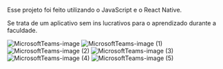 Esse projeto foi feito utilizando o JavaScript e o React Native.

Se trata de um aplicativo sem ins lucrativos para o aprendizado durante a faculdade.

![MicrosoftTeams-image](https://github.com/clarawox/ProjetoMobile/assets/113148777/6bbe4fe9-3be7-476f-b9e7-f84a81272273)
![MicrosoftTeams-image (1)](https://github.com/clarawox/ProjetoMobile/assets/113148777/d0b029ce-5a3a-4a3a-a989-1a8748628836)
![MicrosoftTeams-image (2)](https://github.com/clarawox/ProjetoMobile/assets/113148777/810d857a-e846-40d3-9fe7-00e049067557)
![MicrosoftTeams-image (3)](https://github.com/clarawox/ProjetoMobile/assets/113148777/690ad4eb-21b4-47ff-a5d8-c8d64d960eda)
![MicrosoftTeams-image (4)](https://github.com/clarawox/ProjetoMobile/assets/113148777/c3ac898c-39bb-4744-8a55-635272231c3f)
![MicrosoftTeams-image (5)](https://github.com/clarawox/ProjetoMobile/assets/113148777/a29fc589-662d-4fce-93fe-b663a6affc45)
